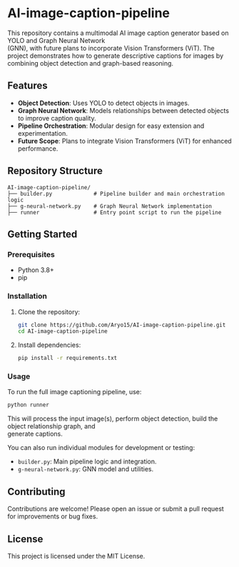 # AI-image-caption-pipeline                                                                                
                                                                                                           
This repository contains a multimodal AI image caption generator based on YOLO and Graph Neural Network    
(GNN), with future plans to incorporate Vision Transformers (ViT). The project demonstrates how to generate
descriptive captions for images by combining object detection and graph-based reasoning.                   
                                                                                                           
## Features                                                                                                
                                                                                                           
- **Object Detection**: Uses YOLO to detect objects in images.                                             
- **Graph Neural Network**: Models relationships between detected objects to improve caption quality.      
- **Pipeline Orchestration**: Modular design for easy extension and experimentation.                       
- **Future Scope**: Plans to integrate Vision Transformers (ViT) for enhanced performance.                 
                                                                                                           
## Repository Structure                                                                                    
                                                                                                           
```                                                                                                        
AI-image-caption-pipeline/                                                                                 
├── builder.py             # Pipeline builder and main orchestration logic                                 
├── g-neural-network.py    # Graph Neural Network implementation                                           
├── runner                 # Entry point script to run the pipeline                                        
```                                                                                                        
                                                                                                           
## Getting Started                                                                                         
                                                                                                           
### Prerequisites                                                                                          
                                                                                                           
- Python 3.8+                                                                                              
- pip                                                                                                      
                                                                                                           
### Installation                                                                                           
                                                                                                           
1. Clone the repository:                                                                                   
   ```bash                                                                                                 
   git clone https://github.com/Aryo15/AI-image-caption-pipeline.git                                       
   cd AI-image-caption-pipeline                                                                            
   ```                                                                                                     
                                                                                                           
2. Install dependencies:                                                                                   
   ```bash                                                                                                 
   pip install -r requirements.txt                                                                         
   ```                                                                                                     
                                                                                                           
### Usage                                                                                                  
                                                                                                           
To run the full image captioning pipeline, use:                                                            
```bash                                                                                                    
python runner                                                                                              
```                                                                                                        
This will process the input image(s), perform object detection, build the object relationship graph, and   
generate captions.                                                                                         
                                                                                                           
You can also run individual modules for development or testing:                                            
- `builder.py`: Main pipeline logic and integration.                                                       
- `g-neural-network.py`: GNN model and utilities.                                                          
                                                                                                           
## Contributing                                                                                            
                                                                                                           
Contributions are welcome! Please open an issue or submit a pull request for improvements or bug fixes.    
                                                                                                           
## License                                                                                                 
                                                                                                           
This project is licensed under the MIT License.  

